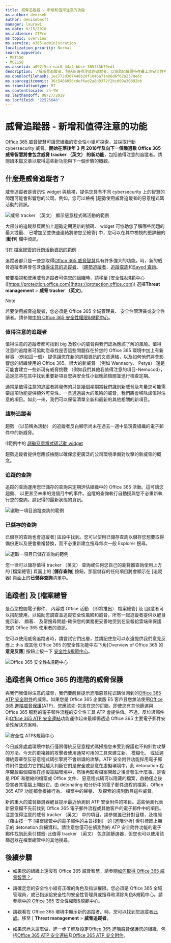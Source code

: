 ```yaml
---
title: 威脅追蹤器 - 新增和值得注意的功能
ms.author: deniseb
author: denisebmsft
manager: laurawi
ms.date: 6/15/2018
ms.audience: ITPro
ms.topic: overview
ms.service: o365-administration
localization_priority: Normal
search.appverid:
- MET150
- MOE150
ms.assetid: a097f5ca-eac0-44a4-bbce-365f35b79ed1
description: 了解威脅追蹤者，包括新值得注意的追蹤者，以協助組織保持在最上方安全性考量。
ms.openlocfilehash: 1ec772d367446b20f1846a71a86d6f62a2370e6c
ms.sourcegitcommit: 36c5466056cdef6ad2a8d9372f2bc009a30892bb
ms.translationtype: MT
ms.contentlocale: zh-TW
ms.lasthandoff: 08/27/2018
ms.locfileid: "22526648"
---
```

# <a name="threat-trackers---new-and-noteworthy"></a>威脅追蹤器 - 新增和值得注意的功能

[Office 365 威脅智慧](office-365-ti.md)可讓您組織的安全性小組可探索，並採取行動 cybersecurity 威脅。**開始在落後年 3 月 2018年及向下一個幾週數 Office 365 威脅智慧將會包含威脅 tracker （英文） 的新功能**，包括值得注意的追蹤者。請閱讀本篇文章以取得這些新功能與下一個步驟的概觀。 
  
## <a name="what-are-threat-trackers"></a>什麼是威脅追蹤者？

威脅追蹤者是資訊性 widget 與檢視，提供您具有不同 cybersecurity 上的智慧的問題可能會影響您的公司。例如，您可以檢視 [趨勢使用威脅追蹤者的惡意程式碼活動的資訊。
  
![威脅 tracker （英文） 顯示惡意程式碼活動的範例](media/a883b5ac-8e2b-469a-90e0-f8ad39bb63b7.png)
  
大部分的追蹤器頁面加上趨勢定期更新的號碼、 widget 可協助您了解哪些問題的最大或最、 已增加至並快速連結將帶您至總管] 中，您可以在其中檢視的更詳細的 [**動作**] 欄中資訊。 
  
![在 [檔案總管的行銷活動資訊的範例](media/e426f220-fdcb-4dd9-99a2-db97dbcf71d5.png)
  
追蹤者都只是一些您取得[Office 365 威脅智慧](office-365-ti.md)具有許多強大的功能。時，新的威脅追蹤者將會包含[值得注意的追蹤者](threat-trackers.md#notey)、 [[趨勢追蹤者](threat-trackers.md#trending)、[追蹤查詢](threat-trackers.md#trackedq)和[Saved 查詢](threat-trackers.md#savedq)。
  
若要檢視和使用威脅追蹤者可供您的組織時，請移至 [安全性&amp;規範中心 ([https://protection.office.com](https://protection.office.com)) 選擇**Threat management** \> **威脅 tracker （英文)**。
  
> [!NOTE]
> 若要使用威脅追蹤者，您必須是 Office 365 全域管理員、 安全性管理員或安全性讀者。請參閱[中的 Office 365 安全性權限&amp;規範中心](permissions-in-the-security-and-compliance-center.md)。 
  
### <a name="noteworthy-trackers"></a>值得注意的追蹤者

值得注意的追蹤者都可找到 big 及較小的威脅與我們認為應該了解的風險。值得注意的追蹤者可協助您尋找是否這些問題存在於您的 Office 365 環境中加上有新鮮事 （例如這一個） 提供讓您在新的詳細資訊的文章連結，以及如何他們將會影響您的組織使用的 Office 365。很大的新威脅 （例如 Wannacry、 Petya） 還是可能會建立一些新現有威脅挑戰 （例如我們其他我值得注意的項目-Nemucod），這是您將在其中找到重要新項目您與安全性小組應該檢閱並進行檢查定期。
  
通常是值得注意的追蹤者將發佈的只是幾個星期當我們識別新威脅及考量您可能需要這項功能提供額外可見性。一旦通過最大的風險的威脅，我們將會移除該值得注意的項目。如此一來，我們可以保留清單全新和最新的其他相關的新項目。
  
### <a name="trending-trackers"></a>趨勢追蹤者

趨勢 （以前稱為活動） 的追蹤者反白顯示尚未在過去一週中呈現貴組織的電子郵件中的新威脅。
  
![範例中的 [趨勢惡意程式碼活動 widget](media/d2ccc1a0-2a1d-4e36-99b5-6766c207772f.png)
  
趨勢追蹤者提供您應該檢閱以確保您更廣泛的公司環境準備對攻擊的新威脅的概念。
  
### <a name="tracked-queries"></a>追蹤的查詢

追蹤的查詢運用您已儲存的查詢來定期評估組織中的 Office 365 活動。這可讓您趨勢、 以更甚至未來的幾個月中的事件。追蹤的查詢執行自動授與您不必重新執行您的查詢，請記得的最新狀態的資訊。
  
![選取一項目追蹤查詢的範例](media/0c556174-06eb-4ae5-b32a-5ff76b9e4f13.png)
  
### <a name="saved-queries"></a>已儲存的查詢

已儲存的查詢也會追蹤者] 區段中找到。您可以使用已儲存查詢以儲存您想要取得備份更以及便會重複替換，而不必重新建立搜尋每次一般 Explorer 搜尋。
  
![選取一項目已儲存查詢的範例](media/188cf3ff-58f1-41ea-81aa-76158d8f40c3.png)
  
您一律可以儲存值得 tracker （英文） 查詢或任何您自己的瀏覽器查詢使用上方的 [檔案總管] 頁面上的 [**儲存查詢**] 按鈕。那里儲存的任何項目將會顯示在 [追蹤器] 頁面上的**已儲存查詢**清單中。 
  
## <a name="trackers-and-explorer"></a>追蹤者] 及 [檔案總管

是否您檢閱電子郵件、 內容或 Office 活動 （即將推出） 檔案總管] 及 [追蹤者可以搭配使用，以協助您調查並追蹤安全性風險和威脅。所有一起追蹤者提供以醒目提示新、 顯著、 及常搜尋問題-確保您的業務更妥善地受到在呈報給雲端來保護您的 Office 365 使用者的資訊。
  
您可以使用威脅追蹤者時，請嘗試它們出層，並請記住您可以永遠提供我們意見反應上 this 或其他 Office 365 的安全性功能中右下角[Overview of Office 365 的**意見反應**] 按鈕上按一下 [安全性&amp;規範中心](https://support.office.com/article/a5f2fd18-b029-4257-b5a8-ae83e7768c85)。
  
![Office 365 安全性&amp;規範中心](media/86c330db-8132-4150-8475-220258fe04fb.png)
  
## <a name="trackers-and-office-365-advanced-threat-protection"></a>追蹤者與 Office 365 的進階的威脅保護

與我們我值得注意的威脅，我們要醒目提示進階惡意程式碼偵測到的[Office 365 ATP 安全附件](atp-safe-attachments.md)的威脅。如果您是 Office 365 企業版 E5 客戶且您無法使用[Office 365 進階威脅保護](office-365-atp.md)(ATP)，您應該先-包含在您的訂閱。即使您有其他篩選與 Office 365 服務的電子郵件流程的安全性工具 ATP 會提供值。不過，反垃圾郵件和[Office 365 ATP 安全連結](atp-safe-links.md)功能運作起來最順暢透過 Office 365 主要電子郵件安全性解決方案時。 
  
![安全性 ATP&amp;規範中心](media/cee70d07-f0c1-459b-843c-2d10c253349f.png)
  
今日威脅處處環境中執行僅限傳統反惡意程式碼掃描您未受到保護也不夠針對攻擊的方法。今天的更複雜的攻擊者使用通常可用的工具來建立新、 模糊化、 或延遲傳統簽章型反惡意程式碼引擎將不會辨識的攻擊。ATP 安全附件功能採用電子郵件附件並威力它們就越大判斷它們是安全或惡意在虛擬環境中。此 detonation 程序開啟每個檔案在虛擬電腦環境中，然後再監看檔案開啟之後會發生什麼事。是否是 PDF 和壓縮的檔案或 Office 文件、 惡意程式碼可以隱藏的檔案，啟動僅之後受害者其電腦上開啟它。由 detonating 和分析中的電子郵件流程的檔案，Office 365 ATP 功能都會根據行為、 檔案中的聲譽、 及探索的規則數目這些威脅。
  
新的重大的威脅篩選器醒目提示最近偵測到 ATP 安全附件的項目。這些偵測代表新惡意檔不先前找到 Office 365 電子郵件流程或其他客戶的電子郵件中的項目。注意值得注意的威脅 tracker （英文） 中的項目，請參閱誰已針對目標，及檢閱 （藉由按一下 [檔案總管中的電子郵件的主旨找到） 的 [進階分析] 索引標籤上顯示的 detonation 詳細資料。請注意您僅可在偵測到的 ATP 安全附件功能的電子郵件找到此索引標籤-此值得 tracker （英文） 包含該篩選器，但您也可以使用該篩選器在檔案總管中的其他搜尋。
  
## <a name="next-steps"></a>後續步驟

- 如果您的組織上還沒有 Office 365 威脅智慧，請參閱[如何取得 Office 365 威脅智慧？](get-started-with-ti.md)。
    
- 請確定您的安全性小組有正確的角色及指派權限。您必須是 Office 365 全域管理員，或已指派給安全性的安全性管理員或搜尋和清除角色&amp;規範中心。請參閱[中的 Office 365 安全性權限&amp;規範中心](permissions-in-the-security-and-compliance-center.md)。
    
- 請觀看在 Office 365 環境中顯示新的追蹤者。時，您可以找到您追蹤者[此處](https://protection.office.com/)。移至 [ **Threat management** \> **威脅追蹤者**。
    
- 如果您尚未這麼做，進一步了解及設定[Office 365 進階威脅保護](office-365-atp.md)您的組織，包括[Office 365 ATP 安全連結](atp-safe-links.md)及[Office 365 ATP 安全附件](atp-safe-attachments.md)。
  

